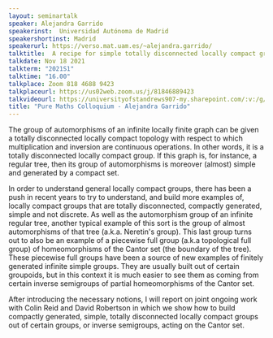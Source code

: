 ```yaml
---
layout: seminartalk
speaker: Alejandra Garrido
speakerinst:  Universidad Autónoma de Madrid
speakershortinst: Madrid
speakerurl: https://verso.mat.uam.es/~alejandra.garrido/
talktitle:  A recipe for simple totally disconnected locally compact groups
talkdate: Nov 18 2021
talkterm: "2021S1"
talktime: "16.00"
talkplace: Zoom 818 4688 9423
talkplaceurl: https://us02web.zoom.us/j/81846889423
talkvideourl: https://universityofstandrews907-my.sharepoint.com/:v:/g/personal/lst6_st-andrews_ac_uk/EbkIbx7ES2FBkVWeqIz1948BpADhagMkhNkb3jlUTqIFkA?e=aeoiok
title: "Pure Maths Colloquium - Alejandra Garrido"
---
```


The group of automorphisms of an infinite locally finite graph can be given a totally disconnected locally compact topology with respect to which multiplication and inversion are continuous operations. In other words, it is a totally disconnected locally compact group. 
If this graph is, for instance, a regular tree, then its group of automorphisms is moreover (almost) simple and generated by a compact set. 

In order to understand general locally compact groups, there has been a push in recent years to try to understand, and build more examples of, locally compact groups that are totally disconnected, compactly generated, simple and not discrete. As well as the automorphism group of an infinite regular tree, another typical example of this sort is the group of almost automorphisms of that tree (a.k.a. Neretin's group). This last group  turns out to also be an example of a piecewise full group (a.k.a topological full group) of homeomorphisms of the Cantor set (the boundary of the tree). These piecewise full groups have been a source of new examples of finitely generated infinite simple groups. They are usually built out of certain groupoids, but in this context it is much easier to see them as coming from certain inverse semigroups of partial homeomorphisms of the Cantor set. 

After introducing the necessary notions, I will report on joint ongoing work with Colin Reid and David Robertson in which we show how to build compactly generated, simple, totally disconnected locally compact groups out of certain groups, or inverse semigroups, acting on the Cantor set.